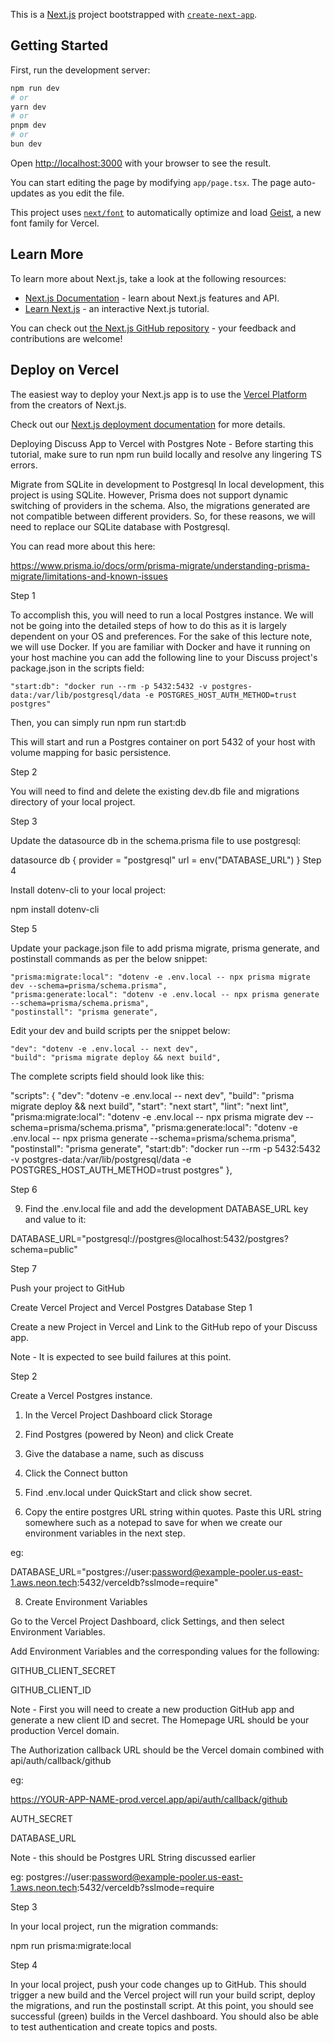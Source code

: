 This is a [Next.js](https://nextjs.org) project bootstrapped with [`create-next-app`](https://nextjs.org/docs/app/api-reference/cli/create-next-app).

## Getting Started

First, run the development server:

```bash
npm run dev
# or
yarn dev
# or
pnpm dev
# or
bun dev
```

Open [http://localhost:3000](http://localhost:3000) with your browser to see the result.

You can start editing the page by modifying `app/page.tsx`. The page auto-updates as you edit the file.

This project uses [`next/font`](https://nextjs.org/docs/app/building-your-application/optimizing/fonts) to automatically optimize and load [Geist](https://vercel.com/font), a new font family for Vercel.

## Learn More

To learn more about Next.js, take a look at the following resources:

- [Next.js Documentation](https://nextjs.org/docs) - learn about Next.js features and API.
- [Learn Next.js](https://nextjs.org/learn) - an interactive Next.js tutorial.

You can check out [the Next.js GitHub repository](https://github.com/vercel/next.js) - your feedback and contributions are welcome!

## Deploy on Vercel

The easiest way to deploy your Next.js app is to use the [Vercel Platform](https://vercel.com/new?utm_medium=default-template&filter=next.js&utm_source=create-next-app&utm_campaign=create-next-app-readme) from the creators of Next.js.

Check out our [Next.js deployment documentation](https://nextjs.org/docs/app/building-your-application/deploying) for more details.

Deploying Discuss App to Vercel with Postgres
Note - Before starting this tutorial, make sure to run npm run build locally and resolve any lingering TS errors.

Migrate from SQLite in development to Postgresql
In local development, this project is using SQLite. However, Prisma does not support dynamic switching of providers in the schema. Also, the migrations generated are not compatible between different providers. So, for these reasons, we will need to replace our SQLite database with Postgresql.

You can read more about this here:

https://www.prisma.io/docs/orm/prisma-migrate/understanding-prisma-migrate/limitations-and-known-issues

Step 1

To accomplish this, you will need to run a local Postgres instance. We will not be going into the detailed steps of how to do this as it is largely dependent on your OS and preferences. For the sake of this lecture note, we will use Docker. If you are familiar with Docker and have it running on your host machine you can add the following line to your Discuss project's package.json in the scripts field:

    "start:db": "docker run --rm -p 5432:5432 -v postgres-data:/var/lib/postgresql/data -e POSTGRES_HOST_AUTH_METHOD=trust postgres" 


Then, you can simply run npm run start:db

This will start and run a Postgres container on port 5432 of your host with volume mapping for basic persistence.

Step 2

You will need to find and delete the existing dev.db file and migrations directory of your local project.

Step 3

Update the datasource db in the schema.prisma file to use postgresql:

datasource db {
  provider = "postgresql"
  url      = env("DATABASE_URL")
}
Step 4

Install dotenv-cli to your local project:

npm install dotenv-cli

Step 5

Update your package.json file to add prisma migrate, prisma generate, and postinstall commands as per the below snippet:

    "prisma:migrate:local": "dotenv -e .env.local -- npx prisma migrate dev --schema=prisma/schema.prisma",
    "prisma:generate:local": "dotenv -e .env.local -- npx prisma generate --schema=prisma/schema.prisma",
    "postinstall": "prisma generate",


Edit your dev and build scripts per the snippet below:

    "dev": "dotenv -e .env.local -- next dev",
    "build": "prisma migrate deploy && next build",


The complete scripts field should look like this:

  "scripts": {
    "dev": "dotenv -e .env.local -- next dev",
    "build": "prisma migrate deploy && next build",
    "start": "next start",
    "lint": "next lint",
    "prisma:migrate:local": "dotenv -e .env.local -- npx prisma migrate dev --schema=prisma/schema.prisma",
    "prisma:generate:local": "dotenv -e .env.local -- npx prisma generate --schema=prisma/schema.prisma",
    "postinstall": "prisma generate",
    "start:db": "docker run --rm -p 5432:5432 -v postgres-data:/var/lib/postgresql/data -e POSTGRES_HOST_AUTH_METHOD=trust postgres"
  },


Step 6

9. Find the .env.local file and add the development DATABASE_URL key and value to it:

DATABASE_URL="postgresql://postgres@localhost:5432/postgres?schema=public"

Step 7

Push your project to GitHub

Create Vercel Project and Vercel Postgres Database
Step 1

Create a new Project in Vercel and Link to the GitHub repo of your Discuss app.

Note - It is expected to see build failures at this point.

Step 2

Create a Vercel Postgres instance.

1. In the Vercel Project Dashboard click Storage

2. Find Postgres (powered by Neon) and click Create

3. Give the database a name, such as discuss

4. Click the Connect button

5. Find .env.local under QuickStart and click show secret.

6. Copy the entire postgres URL string within quotes. Paste this URL string somewhere such as a notepad to save for when we create our environment variables in the next step.

eg:

DATABASE_URL="postgres://user:password@example-pooler.us-east-1.aws.neon.tech:5432/verceldb?sslmode=require" 

8. Create Environment Variables

Go to the Vercel Project Dashboard, click Settings, and then select Environment Variables.

Add Environment Variables and the corresponding values for the following:

GITHUB_CLIENT_SECRET

GITHUB_CLIENT_ID

Note - First you will need to create a new production GitHub app and generate a new client ID and secret. The Homepage URL should be your production Vercel domain.

The Authorization callback URL should be the Vercel domain combined with api/auth/callback/github

eg:

https://YOUR-APP-NAME-prod.vercel.app/api/auth/callback/github

AUTH_SECRET

DATABASE_URL

Note - this should be Postgres URL String discussed earlier

eg:
postgres://user:password@example-pooler.us-east-1.aws.neon.tech:5432/verceldb?sslmode=require 

Step 3

In your local project, run the migration commands:

npm run prisma:migrate:local

Step 4

In your local project, push your code changes up to GitHub. This should trigger a new build and the Vercel project will run your build script, deploy the migrations, and run the postinstall script. At this point, you should see successful (green) builds in the Vercel dashboard. You should also be able to test authentication and create topics and posts.